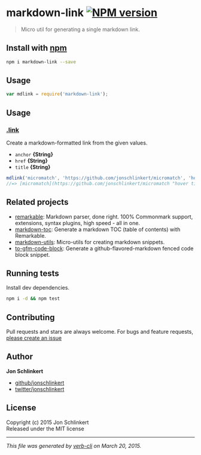# markdown-link [![NPM version](https://badge.fury.io/js/markdown-link.svg)](http://badge.fury.io/js/markdown-link)

> Micro util for generating a single markdown link.

## Install with [npm](npmjs.org)

```bash
npm i markdown-link --save
```

## Usage

```js
var mdlink = require('markdown-link');
```

## Usage
### [.link](./index.js#L18)

Create a markdown-formatted link from the given values.

* `anchor` **{String}**    
* `href` **{String}**    
* `title` **{String}**    

```js
mdlink('micromatch', 'https://github.com/jonschlinkert/micromatch', 'hover title');
//=> [micromatch](https://github.com/jonschlinkert/micromatch "hover title")
```

## Related projects
* [remarkable](https://github.com/jonschlinkert/remarkable): Markdown parser, done right. 100% Commonmark support, extensions, syntax plugins, high speed - all in one.
* [markdown-toc](https://github.com/jonschlinkert/markdown-toc): Generate a markdown TOC (table of contents) with Remarkable.
* [markdown-utils](https://github.com/jonschlinkert/markdown-utils): Micro-utils for creating markdown snippets.
* [to-gfm-code-block](https://github.com/jonschlinkert/to-gfm-code-block): Generate a github-flavored-markdown fenced code block snippet.

## Running tests
Install dev dependencies.

```bash
npm i -d && npm test
```

## Contributing
Pull requests and stars are always welcome. For bugs and feature requests, [please create an issue](https://github.com/jonschlinkert/markdown-link/issues)

## Author

**Jon Schlinkert**
 
+ [github/jonschlinkert](https://github.com/jonschlinkert)
+ [twitter/jonschlinkert](http://twitter.com/jonschlinkert) 

## License
Copyright (c) 2015 Jon Schlinkert  
Released under the MIT license

***

_This file was generated by [verb-cli](https://github.com/assemble/verb-cli) on March 20, 2015._